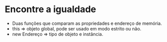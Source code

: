 # Encontre a igualdade 

* Duas funções que comparam as propriedades e endereço de memória.
* this => objeto global, pode ser usado em modo estrito ou não.
* new Endereço => tipo de objeto e instância.
